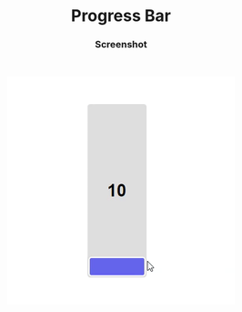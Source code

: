 <h1 align="center">Progress Bar</h1>

<h3 align="center">Screenshot</h3>
</br>
<p align="center"> 
<img src="./screenshot_gif.gif" width="400" height="400" />
</p>
